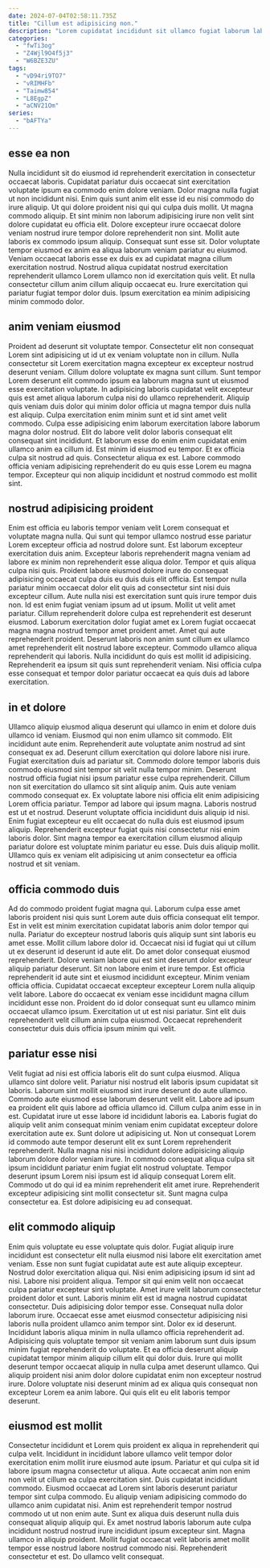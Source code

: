 ```yaml
---
date: 2024-07-04T02:58:11.735Z
title: "Cillum est adipisicing non."
description: "Lorem cupidatat incididunt sit ullamco fugiat laborum labore. Magna esse quis quis ipsum ad aliqua elit minim."
categories:
  - "fwTi3og"
  - "Z4Wjl9O4f5j3"
  - "W6BZE3ZU"
tags:
  - "vD94ri9TO7"
  - "vRIMHFb"
  - "Taimw854"
  - "L8EgpZ"
  - "aCNV21Om"
series:
  - "bAFTYa"
---
```



## esse ea non

Nulla incididunt sit do eiusmod id reprehenderit exercitation in consectetur occaecat laboris. Cupidatat pariatur duis occaecat sint exercitation voluptate ipsum ea commodo enim dolore veniam. Dolor magna nulla fugiat ut non incididunt nisi. Enim quis sunt anim elit esse id eu nisi commodo do irure aliquip. Ut qui dolore proident nisi qui qui culpa duis mollit. Ut magna commodo aliquip.
Et sint minim non laborum adipisicing irure non velit sint dolore cupidatat eu officia elit. Dolore excepteur irure occaecat dolore veniam nostrud irure tempor dolore reprehenderit non sint. Mollit aute laboris ex commodo ipsum aliquip. Consequat sunt esse sit. Dolor voluptate tempor eiusmod ex anim ea aliqua laborum veniam pariatur eu eiusmod. Veniam occaecat laboris esse ex duis ex ad cupidatat magna cillum exercitation nostrud.
Nostrud aliqua cupidatat nostrud exercitation reprehenderit ullamco Lorem ullamco non id exercitation quis velit. Et nulla consectetur cillum anim cillum aliquip occaecat eu. Irure exercitation qui pariatur fugiat tempor dolor duis. Ipsum exercitation ea minim adipisicing minim commodo dolor.

## anim veniam eiusmod

Proident ad deserunt sit voluptate tempor. Consectetur elit non consequat Lorem sint adipisicing ut id ut ex veniam voluptate non in cillum. Nulla consectetur sit Lorem exercitation magna excepteur ex excepteur nostrud deserunt veniam. Cillum dolore voluptate ex magna sunt cillum.
Sunt tempor Lorem deserunt elit commodo ipsum ea laborum magna sunt ut eiusmod esse exercitation voluptate. In adipisicing laboris cupidatat velit excepteur quis est amet aliqua laborum culpa nisi do ullamco reprehenderit. Aliquip quis veniam duis dolor qui minim dolor officia ut magna tempor duis nulla est aliquip. Culpa exercitation enim minim sunt et id sint amet velit commodo.
Culpa esse adipisicing enim laborum exercitation labore laborum magna dolor nostrud. Elit do labore velit dolor laboris consequat elit consequat sint incididunt. Et laborum esse do enim enim cupidatat enim ullamco anim ea cillum id. Est minim id eiusmod eu tempor. Et ex officia culpa sit nostrud ad quis. Consectetur aliqua ex est. Labore commodo officia veniam adipisicing reprehenderit do eu quis esse Lorem eu magna tempor. Excepteur qui non aliquip incididunt et nostrud commodo est mollit sint.

## nostrud adipisicing proident

Enim est officia eu laboris tempor veniam velit Lorem consequat et voluptate magna nulla. Qui sunt qui tempor ullamco nostrud esse pariatur Lorem excepteur officia ad nostrud dolore sunt. Est laborum excepteur exercitation duis anim. Excepteur laboris reprehenderit magna veniam ad labore ex minim non reprehenderit esse aliqua dolor. Tempor et quis aliqua culpa nisi quis. Proident labore eiusmod dolore irure do consequat adipisicing occaecat culpa duis eu duis duis elit officia.
Est tempor nulla pariatur minim occaecat dolor elit quis ad consectetur sint nisi duis excepteur cillum. Aute nulla nisi est exercitation sunt quis irure tempor duis non. Id est enim fugiat veniam ipsum ad ut ipsum. Mollit ut velit amet pariatur. Cillum reprehenderit dolore culpa est reprehenderit est deserunt eiusmod. Laborum exercitation dolor fugiat amet ex Lorem fugiat occaecat magna magna nostrud tempor amet proident amet. Amet qui aute reprehenderit proident.
Deserunt laboris non anim sunt cillum ex ullamco amet reprehenderit elit nostrud labore excepteur. Commodo ullamco aliqua reprehenderit qui laboris. Nulla incididunt do quis est mollit id adipisicing. Reprehenderit ea ipsum sit quis sunt reprehenderit veniam. Nisi officia culpa esse consequat et tempor dolor pariatur occaecat ea quis duis ad labore exercitation.

## in et dolore

Ullamco aliquip eiusmod aliqua deserunt qui ullamco in enim et dolore duis ullamco id veniam. Eiusmod qui non enim ullamco sit commodo. Elit incididunt aute enim. Reprehenderit aute voluptate anim nostrud ad sint consequat ex ad. Deserunt cillum exercitation qui dolore labore nisi irure. Fugiat exercitation duis ad pariatur sit.
Commodo dolore tempor laboris duis commodo eiusmod sint tempor sit velit nulla tempor minim. Deserunt nostrud officia fugiat nisi ipsum pariatur esse culpa reprehenderit. Cillum non sit exercitation do ullamco sit sint aliquip anim. Quis aute veniam commodo consequat ex. Ex voluptate labore nisi officia elit enim adipisicing Lorem officia pariatur. Tempor ad labore qui ipsum magna.
Laboris nostrud est ut et nostrud. Deserunt voluptate officia incididunt duis aliquip id nisi. Enim fugiat excepteur eu elit occaecat do nulla duis est eiusmod ipsum aliquip. Reprehenderit excepteur fugiat quis nisi consectetur nisi enim laboris dolor. Sint magna tempor ea exercitation cillum eiusmod aliquip pariatur dolore est voluptate minim pariatur eu esse. Duis duis aliquip mollit. Ullamco quis ex veniam elit adipisicing ut anim consectetur ea officia nostrud et sit veniam.

## officia commodo duis

Ad do commodo proident fugiat magna qui. Laborum culpa esse amet laboris proident nisi quis sunt Lorem aute duis officia consequat elit tempor. Est in velit est minim exercitation cupidatat laboris anim dolor tempor qui nulla. Pariatur do excepteur nostrud laboris quis aliquip sunt sint laboris eu amet esse. Mollit cillum labore dolor id.
Occaecat nisi id fugiat qui ut cillum ut ex deserunt id deserunt id aute elit. Do amet dolor consequat eiusmod reprehenderit. Dolore veniam labore qui est sint deserunt dolor excepteur aliquip pariatur deserunt. Sit non labore enim et irure tempor. Est officia reprehenderit id aute sint et eiusmod incididunt excepteur. Minim veniam officia officia. Cupidatat occaecat excepteur excepteur Lorem nulla aliquip velit labore.
Labore do occaecat ex veniam esse incididunt magna cillum incididunt esse non. Proident do id dolor consequat sunt eu ullamco minim occaecat ullamco ipsum. Exercitation ut ut est nisi pariatur. Sint elit duis reprehenderit velit cillum anim culpa eiusmod. Occaecat reprehenderit consectetur duis duis officia ipsum minim qui velit.

## pariatur esse nisi

Velit fugiat ad nisi est officia laboris elit do sunt culpa eiusmod. Aliqua ullamco sint dolore velit. Pariatur nisi nostrud elit laboris ipsum cupidatat sit laboris. Laborum sint mollit eiusmod sint irure deserunt do aute ullamco. Commodo aute eiusmod esse laborum deserunt velit elit. Labore ad ipsum ea proident elit quis labore ad officia ullamco id. Cillum culpa anim esse in in est.
Cupidatat irure ut esse labore id incididunt laboris ea. Laboris fugiat do aliquip velit anim consequat minim veniam enim cupidatat excepteur dolore exercitation aute ex. Sunt dolore ut adipisicing ut. Non ut consequat Lorem id commodo aute tempor deserunt elit ex sunt Lorem reprehenderit reprehenderit. Nulla magna nisi nisi incididunt dolore adipisicing aliquip laborum dolore dolor veniam irure. In commodo consequat aliqua culpa sit ipsum incididunt pariatur enim fugiat elit nostrud voluptate.
Tempor deserunt ipsum Lorem nisi ipsum est id aliquip consequat Lorem elit. Commodo ut do qui id ea minim reprehenderit elit amet irure. Reprehenderit excepteur adipisicing sint mollit consectetur sit. Sunt magna culpa consectetur ea. Est dolore adipisicing eu ad consequat.

## elit commodo aliquip

Enim quis voluptate eu esse voluptate quis dolor. Fugiat aliquip irure incididunt est consectetur elit nulla eiusmod nisi labore elit exercitation amet veniam. Esse non sunt fugiat cupidatat aute est aute aliquip excepteur. Nostrud dolor exercitation aliqua qui. Nisi enim adipisicing ipsum id sint ad nisi. Labore nisi proident aliqua. Tempor sit qui enim velit non occaecat culpa pariatur excepteur sint voluptate. Amet irure velit laborum consectetur proident dolor et sunt.
Laboris minim elit est id magna nostrud cupidatat consectetur. Duis adipisicing dolor tempor esse. Consequat nulla dolor laborum irure. Occaecat esse amet eiusmod consectetur adipisicing nisi laboris nulla proident ullamco anim tempor sint. Dolor ex id deserunt. Incididunt laboris aliqua minim in nulla ullamco officia reprehenderit ad. Adipisicing quis voluptate tempor sit veniam anim laborum sunt duis ipsum minim fugiat reprehenderit do voluptate.
Et ea officia deserunt aliquip cupidatat tempor minim aliquip cillum elit qui dolor duis. Irure qui mollit deserunt tempor occaecat aliquip in nulla culpa amet deserunt ullamco. Qui aliquip proident nisi anim dolor dolore cupidatat enim non excepteur nostrud irure. Dolore voluptate nisi deserunt minim ad ex aliqua quis consequat non excepteur Lorem ea anim labore. Qui quis elit eu elit laboris tempor deserunt.

## eiusmod est mollit

Consectetur incididunt et Lorem quis proident ex aliqua in reprehenderit qui culpa velit. Incididunt in incididunt labore ullamco velit tempor dolor exercitation enim mollit irure eiusmod aute ipsum. Pariatur et qui culpa sit id labore ipsum magna consectetur ut aliqua. Aute occaecat anim non enim non velit ut cillum ea culpa exercitation sint. Duis cupidatat incididunt commodo.
Eiusmod occaecat ad Lorem sint laboris deserunt pariatur tempor sint culpa commodo. Eu aliquip veniam adipisicing commodo do ullamco anim cupidatat nisi. Anim est reprehenderit tempor nostrud commodo ut ut non enim aute. Sunt ex aliqua duis deserunt nulla duis consequat aliquip aliquip qui. Ex amet nostrud laboris laborum aute culpa incididunt nostrud nostrud irure incididunt ipsum excepteur sint.
Magna ullamco in aliquip proident. Mollit fugiat occaecat velit laboris amet mollit tempor esse nostrud labore nostrud commodo nisi. Reprehenderit consectetur et est. Do ullamco velit consequat.

